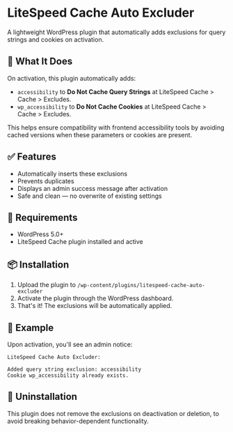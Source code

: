 # LiteSpeed Cache Auto Excluder
A lightweight WordPress plugin that automatically adds exclusions for query strings and cookies on activation.

## 🔧 What It Does

On activation, this plugin automatically adds:

- `accessibility` to **Do Not Cache Query Strings** at LiteSpeed Cache > Cache > Excludes.
- `wp_accessibility` to **Do Not Cache Cookies** at LiteSpeed Cache > Cache > Excludes.

This helps ensure compatibility with frontend accessibility tools by avoiding cached versions when these parameters or cookies are present.

## ✅ Features

- Automatically inserts these exclusions
- Prevents duplicates
- Displays an admin success message after activation
- Safe and clean — no overwrite of existing settings

## 🧩 Requirements

- WordPress 5.0+
- LiteSpeed Cache plugin installed and active

## 📦 Installation

1. Upload the plugin to `/wp-content/plugins/litespeed-cache-auto-excluder`
2. Activate the plugin through the WordPress dashboard.
3. That's it! The exclusions will be automatically applied.

## 🧪 Example

Upon activation, you'll see an admin notice:

```
LiteSpeed Cache Auto Excluder:

Added query string exclusion: accessibility
Cookie wp_accessibility already exists.
```

## 🧼 Uninstallation

This plugin does not remove the exclusions on deactivation or deletion, to avoid breaking behavior-dependent functionality.
